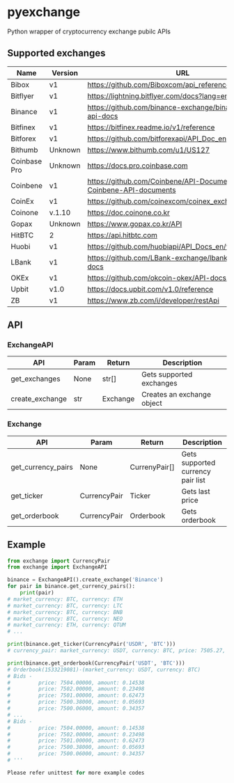 # pyexchange
Python wrapper of cryptocurrency exchange pubilc APIs

## Supported exchanges
| Name | Version | URL |
|---|---|---|
| Bibox  | v1 | https://github.com/Biboxcom/api_reference/wiki/home_en |
| Bitflyer  | v1 | https://lightning.bitflyer.com/docs?lang=en |
| Binance  | v1 | https://github.com/binance-exchange/binance-official-api-docs |
| Bitfinex  | v1 | https://bitfinex.readme.io/v1/reference |
| Bitforex  | v1 | https://github.com/bitforexapi/API_Doc_en |
| Bithumb  | Unknown | https://www.bithumb.com/u1/US127 |
| Coinbase Pro  | Unknown | https://docs.pro.coinbase.com |
| Coinbene | v1 | https://github.com/Coinbene/API-Documents/wiki/0.0.0-Coinbene-API-documents |
| CoinEx | v1 | https://github.com/coinexcom/coinex_exchange_api/wiki |
| Coinone  | v.1.10 | https://doc.coinone.co.kr |
| Gopax  | Unknown | https://www.gopax.co.kr/API |
| HitBTC  | 2 | https://api.hitbtc.com |
| Huobi  | v1 | https://github.com/huobiapi/API_Docs_en/wiki |
| LBank  | v1 | https://github.com/LBank-exchange/lbank-official-api-docs |
| OKEx  | v1 | https://github.com/okcoin-okex/API-docs-OKEx.com |
| Upbit  | v1.0 | https://docs.upbit.com/v1.0/reference |
| ZB | v1 | https://www.zb.com/i/developer/restApi |

## API
### ExchangeAPI
| API  | Param  | Return | Description |
|---|---|---|--|
| get_exchanges | None | str[] | Gets supported exchanges |
| create_exchange | str | Exchange | Creates an exchange object |

### Exchange
| API  | Param  | Return | Description |
|---|---|---|---|
| get_currency_pairs | None | CurrenyPair[] | Gets supported currency pair list |
| get_ticker | CurrencyPair | Ticker | Gets last price |
| get_orderbook | CurrencyPair | Orderbook | Gets orderbook |

## Example
```python
from exchange import CurrencyPair
from exchange import ExchangeAPI

binance = ExchangeAPI().create_exchange('Binance')
for pair in binance.get_currency_pairs():
    print(pair)
# market_currency: BTC, currency: ETH
# market_currency: BTC, currency: LTC
# market_currency: BTC, currency: BNB
# market_currency: BTC, currency: NEO
# market_currency: ETH, currency: QTUM
# ...

print(binance.get_ticker(CurrencyPair('USDR', 'BTC')))
# currency_pair: market_currency: USDT, currency: BTC, price: 7505.27, timestamp: 1533219056

print(binance.get_orderbook(CurrencyPair('USDT', 'BTC')))
# Orderbook(1533219081)-(market_currency: USDT, currency: BTC)
# Bids -
#         price: 7504.00000, amount: 0.14538
#         price: 7502.00000, amount: 0.23498
#         price: 7501.00000, amount: 0.62473
#         price: 7500.38000, amount: 0.05693
#         price: 7500.06000, amount: 0.34357
# ...
# Bids -
#         price: 7504.00000, amount: 0.14538
#         price: 7502.00000, amount: 0.23498
#         price: 7501.00000, amount: 0.62473
#         price: 7500.38000, amount: 0.05693
#         price: 7500.06000, amount: 0.34357
# '''

Please refer unittest for more example codes